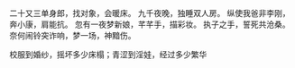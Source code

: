 二十又三单身郎，找对象，会暖床。 九千夜晚，独睡双人房。 纵使我爸非李刚，奔小康，肩能抗。 忽有一夜梦新娘，芊芊手，描彩妆。 执子之手，誓死共沧桑。 奈何闹铃突诈响，梦一场，神黯伤。 

校服到婚纱，摇坏多少床榻；青涩到淫娃，经过多少繁华
